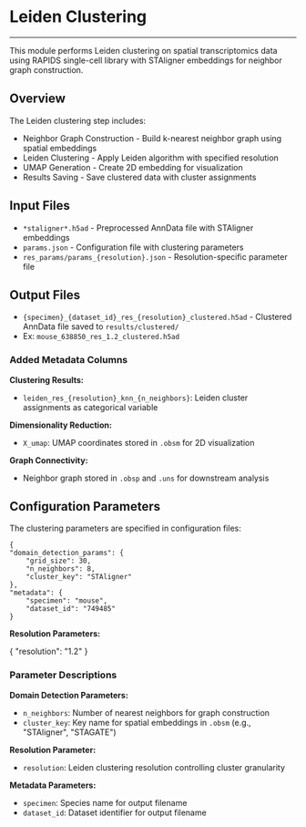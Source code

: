 # Leiden Clustering
---
This module performs Leiden clustering on spatial transcriptomics data using RAPIDS single-cell library with STAligner embeddings for neighbor graph construction.

## Overview

The Leiden clustering step includes:

- Neighbor Graph Construction - Build k-nearest neighbor graph using spatial embeddings
- Leiden Clustering - Apply Leiden algorithm with specified resolution
- UMAP Generation - Create 2D embedding for visualization
- Results Saving - Save clustered data with cluster assignments

## Input Files

- `*staligner*.h5ad` - Preprocessed AnnData file with STAligner embeddings 
- `params.json` - Configuration file with clustering parameters
- `res_params/params_{resolution}.json` - Resolution-specific parameter file

## Output Files

- `{specimen}_{dataset_id}_res_{resolution}_clustered.h5ad` - Clustered AnnData file saved to `results/clustered/`
- Ex: `mouse_638850_res_1.2_clustered.h5ad`

### Added Metadata Columns

**Clustering Results:**
* `leiden_res_{resolution}_knn_{n_neighbors}`: Leiden cluster assignments as categorical variable

**Dimensionality Reduction:**
* `X_umap`: UMAP coordinates stored in `.obsm` for 2D visualization

**Graph Connectivity:**
* Neighbor graph stored in `.obsp` and `.uns` for downstream analysis

## Configuration Parameters

The clustering parameters are specified in configuration files:

    {
    "domain_detection_params": {
        "grid_size": 30,
        "n_neighbors": 8,
        "cluster_key": "STAligner"
    },
    "metadata": {
        "specimen": "mouse",
        "dataset_id": "749485"
    }

**Resolution Parameters:**

{
    "resolution": "1.2"
}

### Parameter Descriptions

**Domain Detection Parameters:**
- `n_neighbors`: Number of nearest neighbors for graph construction 
- `cluster_key`: Key name for spatial embeddings in `.obsm` (e.g., "STAligner", "STAGATE")

**Resolution Parameter:**
- `resolution`: Leiden clustering resolution controlling cluster granularity

**Metadata Parameters:**
- `specimen`: Species name for output filename
- `dataset_id`: Dataset identifier for output filename
